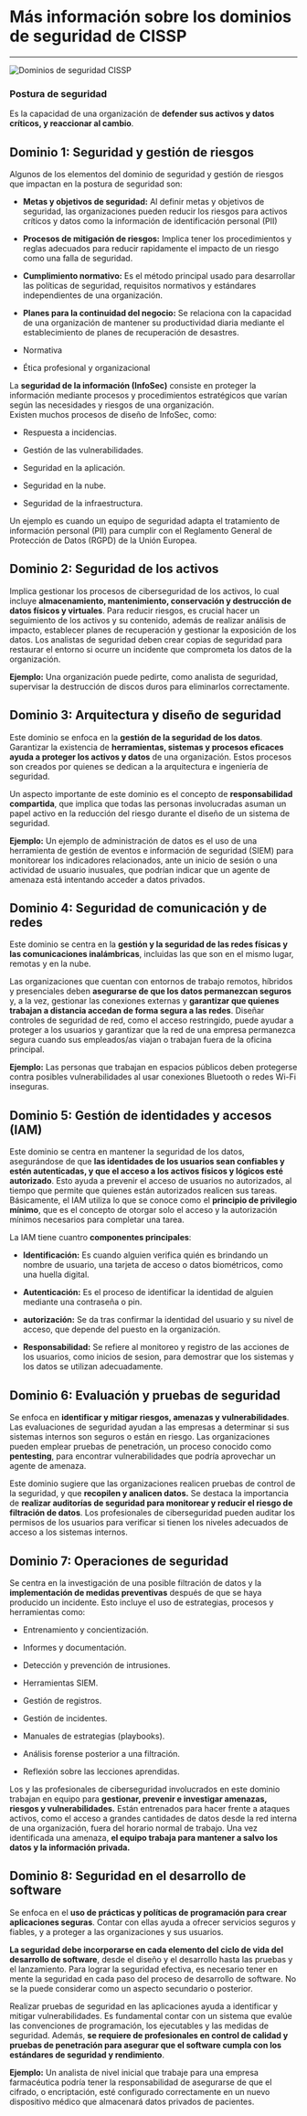 # Más información sobre los dominios de seguridad de CISSP
--- 

![Dominios de seguridad CISSP](../assets/Dominios.png)

### Postura de seguridad
Es la capacidad de una organización de **defender sus activos y datos críticos, y reaccionar al cambio**.


## Dominio 1: Seguridad y gestión de riesgos
Algunos de los elementos del dominio de seguridad y gestión de riesgos que impactan en la postura de seguridad son:

- **Metas y objetivos de seguridad:** Al definir metas y objetivos de seguridad, las organizaciones pueden reducir los riesgos para activos críticos y datos como la información de identificación personal (PII)

- **Procesos de mitigación de riesgos:** Implica tener los procedimientos y reglas adecuados para reducir rapidamente el impacto de un riesgo como una falla de seguridad.

- **Cumplimiento normativo:** Es el método principal usado para desarrollar las políticas de seguridad, requisitos normativos y estándares independientes de una organización.

- **Planes para la continuidad del negocio:** Se relaciona con la capacidad de una organización de mantener su productividad diaria mediante el establecimiento de planes de recuperación de desastres. 

- Normativa

- Ética profesional y organizacional



La **seguridad de la información (InfoSec)** consiste en proteger la información mediante procesos y procedimientos estratégicos que varían según las necesidades y riesgos de una organización.  
Existen muchos procesos de diseño de InfoSec, como:

- Respuesta a incidencias.

- Gestión de las vulnerabilidades.

- Seguridad en la aplicación.

- Seguridad en la nube.

- Seguridad de la infraestructura.


Un ejemplo es cuando un equipo de seguridad adapta el tratamiento de información personal (PII) para cumplir con el Reglamento General de Protección de Datos (RGPD) de la Unión Europea.


## Dominio 2: Seguridad de los activos
Implica gestionar los procesos de ciberseguridad de los activos, lo cual incluye **almacenamiento, mantenimiento, conservación y destrucción de datos físicos y virtuales**. Para reducir riesgos, es crucial hacer un seguimiento de los activos y su contenido, además de realizar análisis de impacto, establecer planes de recuperación y gestionar la exposición de los datos. Los analistas de seguridad deben crear copias de seguridad para restaurar el entorno si ocurre un incidente que comprometa los datos de la organización.  

**Ejemplo:** Una organización puede pedirte, como analista de seguridad, supervisar la destrucción de discos duros para eliminarlos correctamente.  


## Dominio 3: Arquitectura y diseño de seguridad
Este dominio se enfoca en la **gestión de la seguridad de los datos**. Garantizar la existencia de **herramientas, sistemas y procesos eficaces ayuda a proteger los activos y datos** de una organización. Estos procesos son creados por quienes se dedican a la arquitectura e ingeniería de seguridad.

Un aspecto importante de este dominio es el concepto de **responsabilidad compartida**, que implica que todas las personas involucradas asuman un papel activo en la reducción del riesgo durante el diseño de un sistema de seguridad. 

**Ejemplo:**  Un ejemplo de administración de datos es el uso de una herramienta de gestión de eventos e información de seguridad (SIEM) para monitorear los indicadores relacionados, ante un inicio de sesión o una actividad de usuario inusuales, que podrían indicar que un agente de amenaza está intentando acceder a datos privados.


## Dominio 4: Seguridad de comunicación y de redes
Este dominio se centra en la **gestión y la seguridad de las redes físicas y las comunicaciones inalámbricas**, incluidas las que son en el mismo lugar, remotas y en la nube. 

Las organizaciones que cuentan con entornos de trabajo remotos, híbridos y presenciales deben **asegurarse de que los datos permanezcan seguros** y, a la vez, gestionar las conexiones externas y **garantizar que quienes trabajan a distancia accedan de forma segura a las redes**. Diseñar controles de seguridad de red, como el acceso restringido, puede ayudar a proteger a los usuarios y garantizar que la red de una empresa permanezca segura cuando sus empleados/as viajan o trabajan fuera de la oficina principal.

**Ejemplo:** Las personas que trabajan en espacios públicos deben protegerse contra posibles vulnerabilidades al usar conexiones Bluetooth o redes Wi-Fi inseguras.


## Dominio 5: Gestión de identidades y accesos (IAM)
Este dominio se centra en mantener la seguridad de los datos, asegurándose de que **las identidades de los usuarios sean confiables y estén autenticadas, y que el acceso a los activos físicos y lógicos esté autorizado**. Esto ayuda a prevenir el acceso de usuarios no autorizados, al tiempo que permite que quienes están autorizados realicen sus tareas.  
Básicamente, el IAM utiliza lo que se conoce como el **principio de privilegio mínimo**, que es el concepto de otorgar solo el acceso y la autorización mínimos necesarios para completar una tarea.  

La IAM tiene cuantro **componentes principales**:
- **Identificación:** Es cuando alguien verifica quién es brindando un nombre de usuario, una tarjeta de acceso o datos biométricos, como una huella digital.

- **Autenticación:** Es el proceso de identificar la identidad de alguien mediante una contraseña o pin.

- **autorización:** Se da tras confirmar la identidad del usuario y su nivel de acceso, que depende del puesto en la organización.

- **Responsabilidad:** Se refiere al monitoreo y registro de las acciones de los usuarios, como inicios de sesion, para demostrar que los sistemas y los datos se utilizan adecuadamente.



## Dominio 6: Evaluación y pruebas de seguridad
Se enfoca en **identificar y mitigar riesgos, amenazas y vulnerabilidades**. Las evaluaciones de seguridad ayudan a las empresas a determinar si sus sistemas internos son seguros o están en riesgo. Las organizaciones pueden emplear pruebas de penetración, un proceso conocido como **pentesting**, para encontrar vulnerabilidades que podría aprovechar un agente de amenaza. 

Este dominio sugiere que las organizaciones realicen pruebas de control de la seguridad, y que **recopilen y analicen datos.** Se destaca la importancia de **realizar auditorías de seguridad para monitorear y reducir el riesgo de filtración de datos**. Los profesionales de ciberseguridad pueden auditar los permisos de los usuarios para verificar si tienen los niveles adecuados de acceso a los sistemas internos.



## Dominio 7: Operaciones de seguridad
Se centra en la investigación de una posible filtración de datos y la **implementación de medidas preventivas** después de que se haya producido un incidente. Esto incluye el uso de estrategias, procesos y herramientas como:

- Entrenamiento y concientización.

- Informes y documentación.

- Detección y prevención de intrusiones.

- Herramientas SIEM. 

- Gestión de registros.

- Gestión de incidentes.

- Manuales de estrategias (playbooks).

- Análisis forense posterior a una filtración.

- Reflexión sobre las lecciones aprendidas.

Los y las profesionales de ciberseguridad involucrados en este dominio trabajan en equipo para **gestionar, prevenir e investigar amenazas, riesgos y vulnerabilidades.** Están entrenados para hacer frente a ataques activos, como el acceso a grandes cantidades de datos desde la red interna de una organización, fuera del horario normal de trabajo. Una vez identificada una amenaza, **el equipo trabaja para mantener a salvo los datos y la información privada.** 



## Dominio 8: Seguridad en el desarrollo de software
Se enfoca en el **uso de prácticas y políticas de programación para crear aplicaciones seguras**. Contar con ellas ayuda a ofrecer servicios seguros y fiables, y a proteger a las organizaciones y sus usuarios.

**La seguridad debe incorporarse en cada elemento del ciclo de vida del desarrollo de software**, desde el diseño y el desarrollo hasta las pruebas y el lanzamiento. Para lograr la seguridad efectiva, es necesario tener en mente la seguridad en cada paso del proceso de desarrollo de software. No se la puede considerar como un aspecto secundario o posterior.

Realizar pruebas de seguridad en las aplicaciones ayuda a identificar y mitigar vulnerabilidades. Es fundamental contar con un sistema que evalúe las convenciones de programación, los ejecutables y las medidas de seguridad. Además, **se requiere de profesionales en control de calidad y pruebas de penetración para asegurar que el software cumpla con los estándares de seguridad y rendimiento**.

**Ejemplo:** Un analista de nivel inicial que trabaje para una empresa farmacéutica podría tener la responsabilidad de asegurarse de que el cifrado, o encriptación, esté configurado correctamente en un nuevo dispositivo médico que almacenará datos privados de pacientes. 
